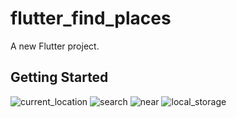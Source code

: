 # flutter_find_places

A new Flutter project.

## Getting Started


![current_location](https://github.com/willyantoteguh/flutter-find-place/assets/55927032/bb806088-6321-41f1-9d18-02820e322871)
![search](https://github.com/willyantoteguh/flutter-find-place/assets/55927032/80e76ef1-f2c3-4ca7-9403-24121773ea91)
![near](https://github.com/willyantoteguh/flutter-find-place/assets/55927032/56d3d78a-c27d-4e4a-bcf8-54c1fbc21329)
![local_storage](https://github.com/willyantoteguh/flutter-find-place/assets/55927032/f8827a44-b37e-4050-8a89-58dd5295c292)
